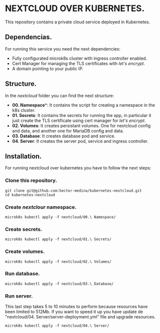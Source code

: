 # NEXTCLOUD OVER KUBERNETES.

This repository contains a private cloud service deployed in Kubernetes.

## Dependencias.

For running this service you need the next dependencies:
- Fully configurated microk8s cluster with ingress controller enabled.
- Cert Manager for managing the TLS certificates with *let's encrypt*.
- A domain pointing to your public IP.

## Structure.

In the *nextcloud* folder you can find the next structure:

- **00. Namespace***: It contains the script for creating a namespace in the k8s cluster.
- **01. Secrets**: It contains the secrets for running the app, in particular it just create the TLS certificate using cert manager for *let's encrypt*.
- **02. Volumes**: It creates persistant volumes. One for nextcloud config and data, and another one for MariaDB config and data.
- **03. Database**: It creates database pod and service.
- **04. Server**: It creates the server pod, service and ingress controller.

## Installation.

For running nextcloud over kubernetes you have to follow the next steps:

### Clone this repository.

````
git clone git@github.com:hector-medina/kubernetes-nextcloud.git
cd kubernetes-nextcloud
````

### Create *nextclour* namespace.

````
microk8s kubectl apply -f nextcloud/00.\ Namespace/
````

### Create secrets.

````
microk8s kubectl apply -f nextcloud/01.\ Secrets/
````
### Create volumes.

````
microk8s kubectl apply -f nextcloud/02.\ Volumes/
````

### Run database.

````
microk8s kubectl apply -f nextcloud/03.\ Database/
````

### Run server.

This last step takes 5 to 10 minutes to perform because resources have been limited to 512Mb. If you want to speed it up you have update de "nextcloud/04. Server/server-deployment.yml" file and upgrade resources.

````
microk8s kubectl apply -f nextcloud/04.\ Server/
````

